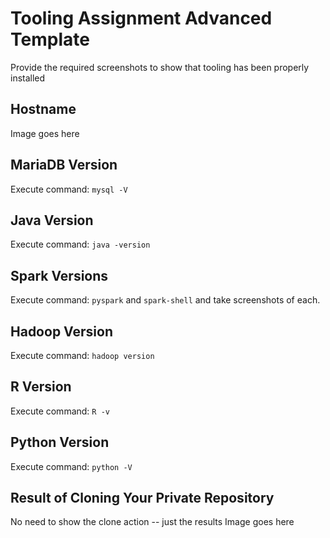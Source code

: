 # Tooling Assignment Advanced Template

Provide the required screenshots to show that tooling has been properly installed

## Hostname

Image goes here

## MariaDB Version

Execute command: `mysql -V`

## Java Version

Execute command: `java -version`

## Spark Versions

Execute command: `pyspark` and `spark-shell` and take screenshots of each.

## Hadoop Version

Execute command: `hadoop version`

## R Version

Execute command: `R -v`

## Python Version

Execute command: `python -V`

## Result of Cloning Your Private Repository

No need to show the clone action -- just the results
Image goes here
